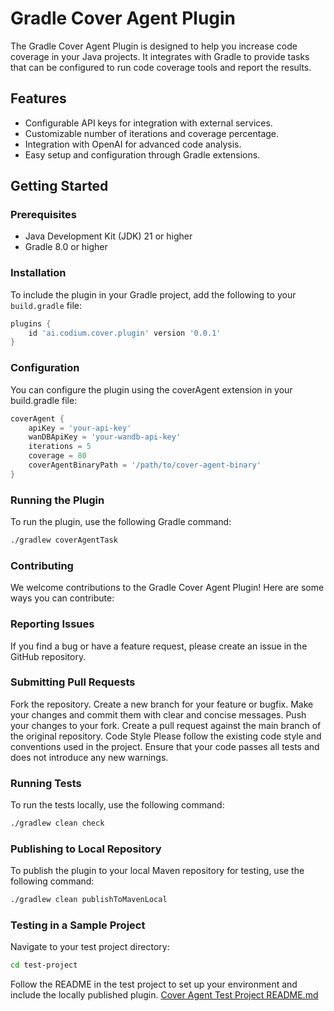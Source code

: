 # Gradle Cover Agent Plugin

The Gradle Cover Agent Plugin is designed to help you increase code coverage in your Java projects. It integrates with Gradle to provide tasks that can be configured to run code coverage tools and report the results.

## Features

- Configurable API keys for integration with external services.
- Customizable number of iterations and coverage percentage.
- Integration with OpenAI for advanced code analysis.
- Easy setup and configuration through Gradle extensions.

## Getting Started

### Prerequisites

- Java Development Kit (JDK) 21 or higher
- Gradle 8.0 or higher

### Installation

To include the plugin in your Gradle project, add the following to your `build.gradle` file:

```groovy
plugins {
    id 'ai.codium.cover.plugin' version '0.0.1'
}
```

### Configuration
You can configure the plugin using the coverAgent extension in your build.gradle file:
```groovy
coverAgent {
    apiKey = 'your-api-key'
    wanDBApiKey = 'your-wandb-api-key'
    iterations = 5
    coverage = 80
    coverAgentBinaryPath = '/path/to/cover-agent-binary'
}
```

### Running the Plugin
To run the plugin, use the following Gradle command:
```bash
./gradlew coverAgentTask
```

### Contributing
We welcome contributions to the Gradle Cover Agent Plugin! Here are some ways you can contribute:

### Reporting Issues
If you find a bug or have a feature request, please create an issue in the GitHub repository.


### Submitting Pull Requests
Fork the repository.
Create a new branch for your feature or bugfix.
Make your changes and commit them with clear and concise messages.
Push your changes to your fork.
Create a pull request against the main branch of the original repository.
Code Style
Please follow the existing code style and conventions used in the project. Ensure that your code passes all tests and does not introduce any new warnings.

### Running Tests
To run the tests locally, use the following command:
```bash
./gradlew clean check
```

### Publishing to Local Repository
To publish the plugin to your local Maven repository for testing, use the following command:
```bash
./gradlew clean publishToMavenLocal
```

### Testing in a Sample Project
Navigate to your test project directory:
```bash
cd test-project
```
Follow the README in the test project to set up your environment and include the locally published plugin.
[Cover Agent Test Project README.md](test-project/README.md)
